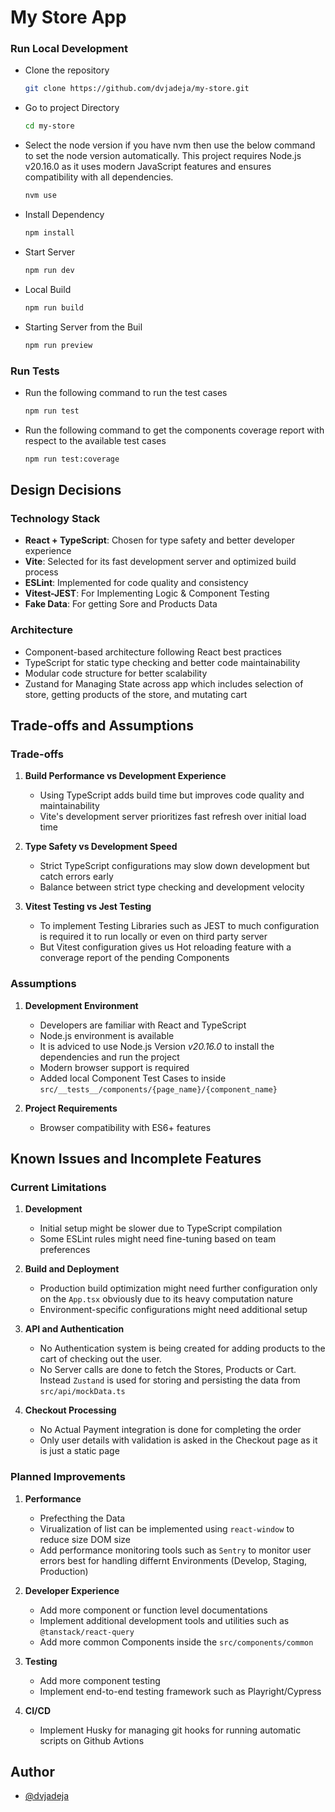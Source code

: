 # My Store App

### Run Local Development

- Clone the repository
  ```bash
  git clone https://github.com/dvjadeja/my-store.git
  ```
- Go to project Directory
  ```bash
  cd my-store
  ```
- Select the node version if you have nvm then use the below command to set the node version automatically. This project requires Node.js v20.16.0 as it uses modern JavaScript features and ensures compatibility with all dependencies.
  ```bash
  nvm use
  ```
- Install Dependency
  ```bash
  npm install
  ```
- Start Server
  ```bash
  npm run dev
  ```
- Local Build
  ```bash
  npm run build
  ```
- Starting Server from the Buil
  ```bash
  npm run preview
  ```

### Run Tests

- Run the following command to run the test cases
  ```bash
  npm run test
  ```
- Run the following command to get the components coverage report with respect to the available test cases
  ```bash
  npm run test:coverage
  ```

## Design Decisions

### Technology Stack

- **React + TypeScript**: Chosen for type safety and better developer experience
- **Vite**: Selected for its fast development server and optimized build process
- **ESLint**: Implemented for code quality and consistency
- **Vitest-JEST**: For Implementing Logic & Component Testing
- **Fake Data**: For getting Sore and Products Data

### Architecture

- Component-based architecture following React best practices
- TypeScript for static type checking and better code maintainability
- Modular code structure for better scalability
- Zustand for Managing State across app which includes selection of store, getting products of the store, and mutating cart

## Trade-offs and Assumptions

### Trade-offs

1. **Build Performance vs Development Experience**

   - Using TypeScript adds build time but improves code quality and maintainability
   - Vite's development server prioritizes fast refresh over initial load time

2. **Type Safety vs Development Speed**

   - Strict TypeScript configurations may slow down development but catch errors early
   - Balance between strict type checking and development velocity

3. **Vitest Testing vs Jest Testing**
   - To implement Testing Libraries such as JEST to much configuration is required it to run locally or even on third party server
   - But Vitest configuration gives us Hot reloading feature with a converage report of the pending Components

### Assumptions

1. **Development Environment**

   - Developers are familiar with React and TypeScript
   - Node.js environment is available
   - It is adviced to use Node.js Version _v20.16.0_ to install the dependencies and run the project
   - Modern browser support is required
   - Added local Component Test Cases to inside `src/__tests__/components/{page_name}/{component_name}`

2. **Project Requirements**
   - Browser compatibility with ES6+ features

## Known Issues and Incomplete Features

### Current Limitations

1. **Development**

   - Initial setup might be slower due to TypeScript compilation
   - Some ESLint rules might need fine-tuning based on team preferences

2. **Build and Deployment**
   - Production build optimization might need further configuration only on the `App.tsx` obviously due to its heavy computation nature
   - Environment-specific configurations might need additional setup

3. **API and Authentication**
   - No Authentication system is being created for adding products to the cart of checking out the user.
   - No Server calls are done to fetch the Stores, Products or Cart. Instead `Zustand` is used for storing and persisting the data from `src/api/mockData.ts`

4. **Checkout Processing**
   - No Actual Payment integration is done for completing the order
   - Only user details with validation is asked in the Checkout page as it is just a static page

### Planned Improvements

1. **Performance**

   - Prefecthing the Data
   - Virualization of list can be implemented using `react-window` to reduce size DOM size
   - Add performance monitoring tools such as `Sentry` to monitor user errors best for handling differnt Environments (Develop, Staging, Production)

2. **Developer Experience**

   - Add more component or function level documentations
   - Implement additional development tools and utilities such as `@tanstack/react-query`
   - Add more common Components inside the `src/components/common`

3. **Testing**
   - Add more component testing
   - Implement end-to-end testing framework such as Playright/Cypress

4. **CI/CD**
   - Implement Husky for managing git hooks for running automatic scripts on Github Avtions

## Author 
- [@dvjadeja](https://github.com/dvjadeja)
